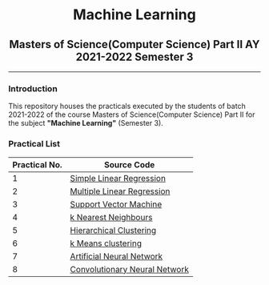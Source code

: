 # <center>Machine Learning</center>

## <center>Masters of Science(Computer Science) Part II AY 2021-2022 Semester 3</center>

---

### Introduction

This repository houses the practicals executed by the students of batch 2021-2022 of the course Masters of Science(Computer Science) Part II for the subject **"Machine Learning"** (Semester 3).

### Practical List
| Practical No.   | Source Code    |
|--------------- | --------------- |
| 1   | [Simple Linear Regression](./src/SLR.ipynb)   |
| 2   | [Multiple Linear Regression](./src/MLR.ipynb)   |
| 3   | [Support Vector Machine](./src/SVM.ipynb)   |
| 4   | [k Nearest Neighbours](./src/KNN.ipynb)   |
| 5   | [Hierarchical Clustering](./src/HClust.ipynb)   |
| 6   | [k Means clustering](./src/KMeans.ipynb)   |
| 7   | [Artificial Neural Network](./src/ANN.ipynb)   |
| 8   | [Convolutionary Neural Network](./src/CNN.ipynb)   |